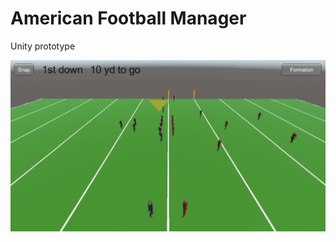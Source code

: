 # American Football Manager

Unity prototype

![Feels like Super Bowl doesnt it](img/screen.png?raw=true)